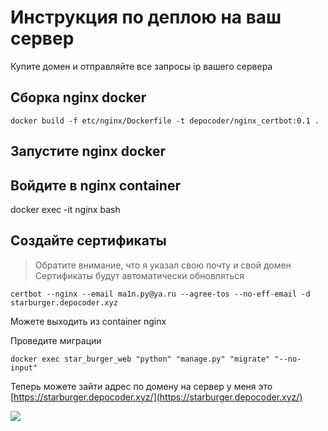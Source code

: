# Инструкция по деплою на ваш сервер

Купите домен и отправляйте все запросы ip вашего сервера

## Сборка nginx docker
```shell
docker build -f etc/nginx/Dockerfile -t depocoder/nginx_certbot:0.1 .
```

## Запустите nginx docker

## Войдите в nginx container
docker exec -it nginx bash

## Создайте сертификаты
> Обратите внимание, что я указал свою почту и свой домен
> Сертификаты будут автоматически обновляться
```shell
certbot --nginx --email ma1n.py@ya.ru --agree-tos --no-eff-email -d starburger.depocoder.xyz
```

Можете выходить из container nginx

Проведите миграции
```shell
docker exec star_burger_web "python" "manage.py" "migrate" "--no-input"
```

Теперь можете зайти адрес по домену на сервер у меня это  [https://starburger.depocoder.xyz/](https://starburger.depocoder.xyz/)

![](https://i.imgur.com/6eIGuKj.png)

